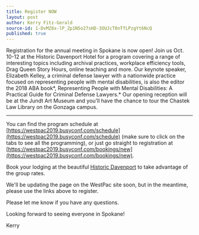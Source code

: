 ```yaml
---
title: Register NOW
layout: post
author: Kerry Fitz-Gerald
source-id: 1-DvMZ8x-lP_Zp1N5o27sHD-3OUJcT0nTfLPzgYt6NcQ
published: true
---
```

Registration for the annual meeting in Spokane is now open!  Join us Oct. 10-12 at the Historic Davenport Hotel for a program covering a range of interesting topics including archival practices, workplace efficiency tools, Drag Queen Story Hours, online teaching and more. Our keynote speaker, Elizabeth Kelley, a criminal defense lawyer with a nationwide practice focused on representing people with mental disabilities, is also the editor the 2018 ABA book*, Representing People with Mental Disabilities: A Practical Guide for Criminal Defense Lawyers.*  Our opening reception will be at the Jundt Art Museum and you'll have the chance to tour the Chastek Law Library on the Gonzaga campus.

----------

You can find the program schedule at [https://westpac2019.busyconf.com/schedule](https://westpac2019.busyconf.com/schedule) (make sure to click on the tabs to see all the programming), or just go straight to registration at  [https://westpac2019.busyconf.com/bookings/new](https://westpac2019.busyconf.com/bookings/new).

 
Book your lodging at the beautiful [Historic Davenport](https://www.marriott.com/event-reservations/reservation-link.mi?id=1551132228239&key=GRP&app=resvlinkC) to take advantage of the group rates.

We'll be updating the page on the WestPac site soon, but in the meantime, please use the links above to register.

Please let me know if you have any questions.

Looking forward to seeing everyone in Spokane!

Kerry

